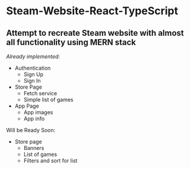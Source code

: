 # Steam-Website-React-TypeScript
<h2>Attempt to recreate Steam website with almost all functionality using MERN stack</h2>

<em>Already implemented: </em>

<ul>
  <li>Authentication
    <ul>
      <li>Sign Up</li>
      <li>Sign In</li>
    </ul>
  </li>
  <li>Store Page
     <ul>
      <li>Fetch service</li>
      <li>Simple list of games</li>
    </ul>
  </li>
   <li>App Page
     <ul>
      <li>App images</li>
      <li>App info</li>
    </ul>
  </li>
</ul>

Will be Ready Soon:

<ul>
  <li>Store page
    <ul>
      <li>Banners</li>
      <li>List of games</li>
      <li>Filters and sort for list</li>
    </ul>
  </li>
</ul>
